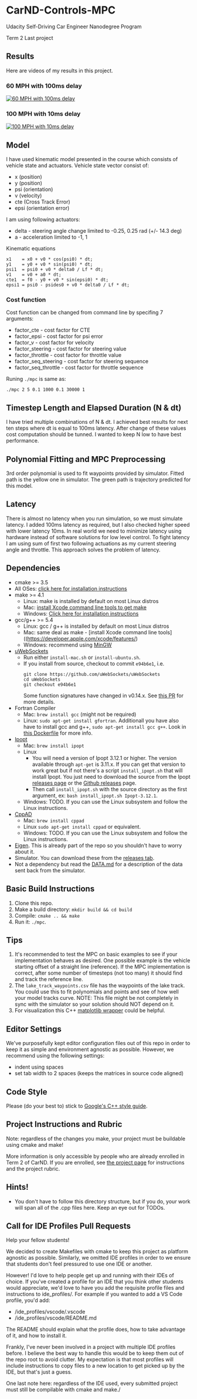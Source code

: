 # CarND-Controls-MPC
Udacity Self-Driving Car Engineer Nanodegree Program

Term 2 Last project

## Results

Here are videos of my results in this project.

### 60 MPH with 100ms delay

[![60 MPH with 100ms delay](http://img.youtube.com/vi/ie7HG9XIwgU/0.jpg)](http://www.youtube.com/watch?v=ie7HG9XIwgU)

### 100 MPH with 10ms delay

[![100 MPH with 10ms delay](http://img.youtube.com/vi/tFGBnKBnpfA/0.jpg)](http://www.youtube.com/watch?v=tFGBnKBnpfA)

## Model

I have used kinematic model presented in the course which consists of vehicle state and actuators.
Vehicle state vector consist of:
- x (position)
- y (position)
- psi (orientation)
- v (velocity)
- cte (Cross Track Error)
- epsi (orientation error)

I am using following actuators:
- delta - steering angle change limited to -0.25, 0.25 rad (+/- 14.3 deg)
- a - acceleration limited to -1, 1

Kinematic equations
```
x1    = x0 + v0 * cos(psi0) * dt;
y1    = y0 + v0 * sin(psi0) * dt;
psi1  = psi0 + v0 * delta0 / Lf * dt;
v1    = v0 + a0 * dt;
cte1  = f0 - y0 + v0 * sin(epsi0) * dt;
epsi1 = psi0 - psides0 + v0 * delta0 / Lf * dt;
```

### Cost function

Cost function can be changed from command line by specifing 7 arguments:
- factor_cte - cost factor for CTE
- factor_epsi - cost factor for psi error
- factor_v - cost factor for velocity
- factor_steering - cost factor for steering value
- factor_throttle - cost factor for throttle value
- factor_seq_steering - cost factor for steering sequence
- factor_seq_throttle - cost factor for throttle sequence


Runing `./mpc` is same as:
```
./mpc 2 5 0.1 1000 0.1 30000 1
```

## Timestep Length and Elapsed Duration (N & dt)

I have tried multiple combinations of N & dt. I achieved best results for next ten steps where dt is equal to 100ms latency. After change of these values cost computation should be tunned. I wanted to keep N low to have best performance.

## Polynomial Fitting and MPC Preprocessing

3rd order polynomial is used to fit waypoints provided by simulator. Fitted path is the yellow one in simulator. The green path is trajectory predicted for this model.

## Latency

There is almost no latency when you run simulation, so we must simulate latency. I added 100ms latency as required, but I also checked higher speed with lower latency 10ms. In real world we need to minimize latency using hardware instead of software solutions for low level control.
To fight latency I am using sum of first two following actuations as my current steering angle and throttle. This approach solves the problem of latency.

## Dependencies

* cmake >= 3.5
 * All OSes: [click here for installation instructions](https://cmake.org/install/)
* make >= 4.1
  * Linux: make is installed by default on most Linux distros
  * Mac: [install Xcode command line tools to get make](https://developer.apple.com/xcode/features/)
  * Windows: [Click here for installation instructions](http://gnuwin32.sourceforge.net/packages/make.htm)
* gcc/g++ >= 5.4
  * Linux: gcc / g++ is installed by default on most Linux distros
  * Mac: same deal as make - [install Xcode command line tools]((https://developer.apple.com/xcode/features/)
  * Windows: recommend using [MinGW](http://www.mingw.org/)
* [uWebSockets](https://github.com/uWebSockets/uWebSockets)
  * Run either `install-mac.sh` or `install-ubuntu.sh`.
  * If you install from source, checkout to commit `e94b6e1`, i.e.
    ```
    git clone https://github.com/uWebSockets/uWebSockets
    cd uWebSockets
    git checkout e94b6e1
    ```
    Some function signatures have changed in v0.14.x. See [this PR](https://github.com/udacity/CarND-MPC-Project/pull/3) for more details.
* Fortran Compiler
  * Mac: `brew install gcc` (might not be required)
  * Linux: `sudo apt-get install gfortran`. Additionall you have also have to install gcc and g++, `sudo apt-get install gcc g++`. Look in [this Dockerfile](https://github.com/udacity/CarND-MPC-Quizzes/blob/master/Dockerfile) for more info.
* [Ipopt](https://projects.coin-or.org/Ipopt)
  * Mac: `brew install ipopt`
  * Linux
    * You will need a version of Ipopt 3.12.1 or higher. The version available through `apt-get` is 3.11.x. If you can get that version to work great but if not there's a script `install_ipopt.sh` that will install Ipopt. You just need to download the source from the Ipopt [releases page](https://www.coin-or.org/download/source/Ipopt/) or the [Github releases](https://github.com/coin-or/Ipopt/releases) page.
    * Then call `install_ipopt.sh` with the source directory as the first argument, ex: `bash install_ipopt.sh Ipopt-3.12.1`.
  * Windows: TODO. If you can use the Linux subsystem and follow the Linux instructions.
* [CppAD](https://www.coin-or.org/CppAD/)
  * Mac: `brew install cppad`
  * Linux `sudo apt-get install cppad` or equivalent.
  * Windows: TODO. If you can use the Linux subsystem and follow the Linux instructions.
* [Eigen](http://eigen.tuxfamily.org/index.php?title=Main_Page). This is already part of the repo so you shouldn't have to worry about it.
* Simulator. You can download these from the [releases tab](https://github.com/udacity/self-driving-car-sim/releases).
* Not a dependency but read the [DATA.md](./DATA.md) for a description of the data sent back from the simulator.


## Basic Build Instructions


1. Clone this repo.
2. Make a build directory: `mkdir build && cd build`
3. Compile: `cmake .. && make`
4. Run it: `./mpc`.

## Tips

1. It's recommended to test the MPC on basic examples to see if your implementation behaves as desired. One possible example
is the vehicle starting offset of a straight line (reference). If the MPC implementation is correct, after some number of timesteps
(not too many) it should find and track the reference line.
2. The `lake_track_waypoints.csv` file has the waypoints of the lake track. You could use this to fit polynomials and points and see of how well your model tracks curve. NOTE: This file might be not completely in sync with the simulator so your solution should NOT depend on it.
3. For visualization this C++ [matplotlib wrapper](https://github.com/lava/matplotlib-cpp) could be helpful.

## Editor Settings

We've purposefully kept editor configuration files out of this repo in order to
keep it as simple and environment agnostic as possible. However, we recommend
using the following settings:

* indent using spaces
* set tab width to 2 spaces (keeps the matrices in source code aligned)

## Code Style

Please (do your best to) stick to [Google's C++ style guide](https://google.github.io/styleguide/cppguide.html).

## Project Instructions and Rubric

Note: regardless of the changes you make, your project must be buildable using
cmake and make!

More information is only accessible by people who are already enrolled in Term 2
of CarND. If you are enrolled, see [the project page](https://classroom.udacity.com/nanodegrees/nd013/parts/40f38239-66b6-46ec-ae68-03afd8a601c8/modules/f1820894-8322-4bb3-81aa-b26b3c6dcbaf/lessons/b1ff3be0-c904-438e-aad3-2b5379f0e0c3/concepts/1a2255a0-e23c-44cf-8d41-39b8a3c8264a)
for instructions and the project rubric.

## Hints!

* You don't have to follow this directory structure, but if you do, your work
  will span all of the .cpp files here. Keep an eye out for TODOs.

## Call for IDE Profiles Pull Requests

Help your fellow students!

We decided to create Makefiles with cmake to keep this project as platform
agnostic as possible. Similarly, we omitted IDE profiles in order to we ensure
that students don't feel pressured to use one IDE or another.

However! I'd love to help people get up and running with their IDEs of choice.
If you've created a profile for an IDE that you think other students would
appreciate, we'd love to have you add the requisite profile files and
instructions to ide_profiles/. For example if you wanted to add a VS Code
profile, you'd add:

* /ide_profiles/vscode/.vscode
* /ide_profiles/vscode/README.md

The README should explain what the profile does, how to take advantage of it,
and how to install it.

Frankly, I've never been involved in a project with multiple IDE profiles
before. I believe the best way to handle this would be to keep them out of the
repo root to avoid clutter. My expectation is that most profiles will include
instructions to copy files to a new location to get picked up by the IDE, but
that's just a guess.

One last note here: regardless of the IDE used, every submitted project must
still be compilable with cmake and make./
